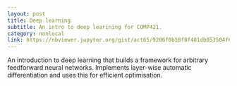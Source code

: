 ```yaml
---
layout: post
title: Deep learning
subtitle: An intro to deep learining for COMP421.
category: nonlocal
link: https://nbviewer.jupyter.org/gist/act65/9206f0b58f8f401db053504f6324cd17
---
```

An introduction to deep learning that builds a framework for arbitrary feedforward neural networks. Implements layer-wise automatic differentiation and uses this for efficient optimisation.
